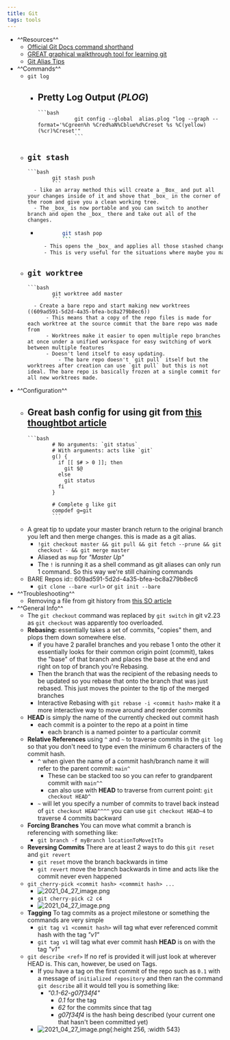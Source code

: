 ```yaml
---
title: Git
tags: tools
---
```


- ^^Resources^^
	- [Official Git Docs command shorthand](https://git-scm.com/docs)
	- [GREAT graphical walkthrough tool for learning git](https://learngitbranching.js.org/)
	- [Git Alias Tips](https://www.atlassian.com/blog/git/advanced-git-aliases)
- ^^Commands^^
	- `git log`
		- Pretty Log Output (_PLOG_)
			-
			  ```bash
			  			  git config --global  alias.plog "log --graph --format='%Cgreen%h %Cred%aN%Cblue%d%Creset %s %C(yellow)(%cr)%Creset'"
			  			  ```
	- `git stash`
		-
		  ```bash
		  		  git stash push 
		  		  ```
			- like an array method this will create a _Box_ and put all your changes inside of it and shove that _box_ in the corner of the room and give you a clean working tree.
			- The _box_ is now portable and you can switch to another branch and open the _box_ there and take out all of the changes.
		-
		  ```bash
		  		  git stash pop
		  		  ```
			- This opens the _box_ and applies all those stashed changes to the current working tree.
			- This is very useful for the situations where maybe you made a bunch of changes and you forgot to make a new branch and you're still on `master`/`main` and you want to move all those changes to the actual feature branch.
	- `git worktree`
		-
		  ```bash
		  		  git worktree add master
		  		  ```
			- Create a bare repo and start making new worktrees ((609ad591-5d2d-4a35-bfea-bc8a279b8ec6))
				- This means that a copy of the repo files is made for each worktree at the source commit that the bare repo was made from
				- Worktrees make it easier to open multiple repo branches at once under a unified workspace for easy switching of work between multiple features
				- Doesn't lend itself to easy updating.
					- The bare repo doesn't `git pull` itself but the worktrees after creation can use `git pull` but this is not ideal. The bare repo is basically frozen at a single commit for all new worktrees made.
- ^^Configuration^^
	- Great bash config for using git from [this thoughtbot article](https://thoughtbot.com/upcase/videos/git-customizing)
		-
		  ```bash
		  		  # No arguments: `git status`
		  		  # With arguments: acts like `git`
		  		  g() {
		  		    if [[ $# > 0 ]]; then
		  		      git $@
		  		    else
		  		      git status
		  		    fi
		  		  }
		  		  
		  		  # Complete g like git
		  		  compdef g=git
		  		  ```
	- A great tip to update your master branch return to the original branch you left and then merge changes. this is made as a git alias.
		- `!git checkout master && git pull && git fetch --prune && git checkout - && git merge master`
		- Aliased as `mup` for _"Master Up"_
		- The `!` is running it as a shell command as git aliases can only run 1 command. So this way we're still chaining commands
	- BARE Repos
	  id:: 609ad591-5d2d-4a35-bfea-bc8a279b8ec6
		- `git clone --bare <url>` or `git init --bare`
- ^^Troubleshooting^^
	- Removing a file from git history from [this SO article](https://stackoverflow.com/questions/307828/how-do-you-fix-a-bad-merge-and-replay-your-good-commits-onto-a-fixed-merge/15729420#15729420)
- ^^General Info^^
	- The `git checkout` command was replaced by `git switch` in git v2.23 as `git checkout` was apparently too overloaded.
	- **Rebasing:** essentially takes a set of commits, "copies" them, and plops them down somewhere else.
		- if you have 2 parallel branches and you rebase 1 onto the other it essentially looks for their common origin point (commit), takes the "base" of that branch and places the base at the end and right on top of branch you're Rebasing.
		- Then the branch that was the recipient of the rebasing needs to be updated so you rebase that onto the branch that was just rebased. This just moves the pointer to the tip of the merged branches
		- Interactive Rebasing with `git rebase -i <commit hash>` make it a more interactive way to move around and reorder commits
	- **HEAD** is simply the name of the currently checked out commit hash
		- each commit is a pointer to the repo at a point in time
			- each branch is a named pointer to a particular commit
	- **Relative References** using `^` and `~` to traverse commits in the `git log` so that you don't need to type even the minimum 6 characters of the commit hash.
		- `^` when given the name of a commit hash/branch name it will refer to the parent commit: `main^`
			- These can be stacked too so you can refer to grandparent commit with `main^^`
			- can also use with **HEAD** to traverse from current point: `git checkout HEAD^`
		- `~` will let you specify a number of commits to travel back instead of `git checkout HEAD^^^^` you can use `git checkout HEAD~4` to traverse 4 commits backward
	- **Forcing Branches** You can move what commit a branch is referencing with something like:
		- `git branch -f myBranch locationToMoveItTo`
	- **Reversing Commits** There are at least 2 ways to do this `git reset` and `git revert`
		- `git reset` move the branch backwards in time
		- `git revert` move the branch backwards in time and acts like the commit never even happened
	- `git cherry-pick <commit hash> <commmit hash> ...`
		- ![2021_04_27_image.png](https://cdn.logseq.com/%2F07ac90d5-a8a5-495c-84ae-a5c969228e383e15d4ae-be18-4a8f-acb1-c3e3cc45cbaf2021_04_27_image.png?Expires=4773158404&Signature=Tz~VjOeuALHDo~htM6IzYhAjMY6xItAyynFz4MnJhk1JuwNeQqhMgDmARACUARHT1pgrWRWvtdRuxTBPBVCZGtGwqJMN~yyT2xn12PKBGixRgjMdf4R~Q8m9wsm58~mjXNoL4M5bVb-WbGmV1m9RCOMw9UwiFb0nqN7ms7mroIC3MSZmlvDrbz8LpJPWkp~KlacU9ZeF6knUV2doFho0cckWfW9LsXiJ3y3goCEEleYOjC9WWDwNBDciRKukUXQZEeH87pkLGlr2NB2ZhYat4NhwlfNbdgRye~iTD7WMMX-p5hOYzuuFCxt0-7H8-5wboemZCELbhveVxvwsP70vSQ__&Key-Pair-Id=APKAJE5CCD6X7MP6PTEA)
		- `git cherry-pick c2 c4`
		- ![2021_04_27_image.png](https://cdn.logseq.com/%2F07ac90d5-a8a5-495c-84ae-a5c969228e382d520a7f-8f7e-4611-8688-f577103228a12021_04_27_image.png?Expires=4773158436&Signature=OVIU3Ae4tfpm0qsdn6a7~pHwIgTHuqNKtnIO7zb46Q2ccC~mLbV8RHgXErVUjRLjeYX3Ya80cR6sHTwqsFx~IW9ejEilesi1YNAr2UNeWN4uw8G8n7PxNHO-v30ZCMEsPfU36liohp6RoGfdpl5v-DfRrlREtKy7jUIofPrG0s0bs7QTIywuW-bB85LxFlI4BO7cavXXqlJhf5SRVVDKg7DSnmxJ4K4v-oxZGfzuBhAfsvU7Vh60JS1CjDI~zX-S7tZ8d5t~5dDl8FR0~J1L2eskouayjFNAIFtSpJ5cIuPH3gHIMXPgXF4UuFl6hv8BTu1vrPiXN5uG~X3Ck3YCyQ__&Key-Pair-Id=APKAJE5CCD6X7MP6PTEA)
	- **Tagging** To tag commits as a project milestone or something the commands are very simple
		- `git tag v1 <commit hash>` will tag what ever referenced commit hash with the tag _"v1"_
		- `git tag v1` will tag what ever commit hash **HEAD** is on with the tag _"v1"_
	- `git describe <ref>` If no ref is provided it will just look at wherever HEAD is. This can, however, be used on Tags.
		- If you have a tag on the first commit of the repo such as `0.1` with a message of `initialized repository` and then ran the command `git describe` all it would tell you is something like:
			- _"0.1-62-g07f34f4"_
				- _0.1_ for the tag
				- _62_ for the commits since that tag
				- _g07f34f4_ is the hash being described (your current one that hasn't been committed yet)
		- ![2021_04_27_image.png](https://cdn.logseq.com/%2F07ac90d5-a8a5-495c-84ae-a5c969228e38150b5d0a-c5e6-401b-b6ee-39fb4031aabe2021_04_27_image.png?Expires=4773160079&Signature=E6p6WMlzNrJ7yVeIR0bADUCYsOUg2QaJAYBnlyHNxG7fAK2XqQete8ZYAQ9yf7rxztozxD8Ya2DDk9GsITJuMpDHRvSaQePFgNkGYhAeflkD-ZDqntqPVNWsyD-TkxdX5Z1WfAhGcR1L6ixWbwAXnOgGa1YRFeqsyCwJOdBSWJfGHbJAJMmAgjQyS4~1-NI7K2ZXX-WYu-hg0GoN4QZ2BiNt4JdrWUN2~flky49CNhFNdZplz1eBLSr~m19CTHNIX3x8kPjHNMO0qzRXaTz6ersk5I2vPpzwcqT8MXoI77suIXgH9nsdFEu4fkxUu5Ac2nEeg8CbcOe91C18Hdi7oQ__&Key-Pair-Id=APKAJE5CCD6X7MP6PTEA){:height 256, :width 543}